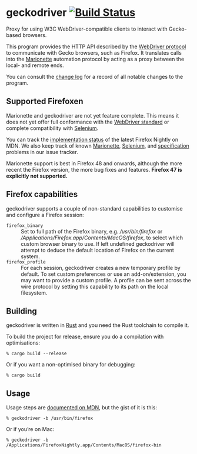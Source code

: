 # geckodriver [![Build Status](https://travis-ci.org/mozilla/geckodriver.svg?branch=master)](https://travis-ci.org/mozilla/geckodriver)

Proxy for using W3C WebDriver-compatible clients
to interact with Gecko-based browsers.

This program provides the HTTP API described by
the [WebDriver protocol](http://w3c.github.io/webdriver/webdriver-spec.html#protocol)
to communicate with Gecko browsers, such as Firefox.
It translates calls into
the [Marionette](https://developer.mozilla.org/en-US/docs/Mozilla/QA/Marionette)
automation protocol
by acting as a proxy between the local- and remote ends.

You can consult the [change log](https://github.com/mozilla/geckodriver/blob/master/CHANGES.md)
for a record of all notable changes to the program.

## Supported Firefoxen

Marionette and geckodriver are not yet feature complete.
This means it does not yet offer full conformance
with the [WebDriver standard](https://w3c.github.io/webdriver/webdriver-spec.html)
or complete compatibility with [Selenium](http://www.seleniumhq.org/).

You can track the [implementation status](https://developer.mozilla.org/en-US/docs/Mozilla/QA/Marionette/WebDriver/status)
of the latest Firefox Nightly on MDN.
We also keep track of known
[Marionette](https://github.com/mozilla/geckodriver/issues?q=is%3Aissue+is%3Aopen+label%3Amarionette),
[Selenium](https://github.com/mozilla/geckodriver/issues?q=is%3Aissue+is%3Aopen+label%3Aselenium),
and [specification](https://github.com/mozilla/geckodriver/issues?q=is%3Aissue+is%3Aopen+label%3Aspec)
problems in our issue tracker.

Marionette support is best in Firefox 48 and onwards,
although the more recent the Firefox version,
the more bug fixes and features.
**Firefox 47 is explicitly not supported.**

## Firefox capabilities

geckodriver supports a couple of non-standard capabilities
to customise and configure a Firefox session:

<dl>
 <dt><code>firefox_binary</code>
 <dd>Set to full path of the Firefox binary,
  e.g. <i>/usr/bin/firefox</i> or <i>/Applications/Firefox.app/Contents/MacOS/firefox</i>,
  to select which custom browser binary to use.
  If left undefined geckodriver will attempt
  to deduce the default location of Firefox
  on the current system.

 <dt><code>firefox_profile</code>
 <dd>For each session, geckodriver creates a new temporary profile by default.
  To set custom preferences or use an add-on/extension,
  you may want to provide a custom profile.
  A profile can be sent across the wire protocol
  by setting this capability to its path
  on the local filesystem.
</dl>

## Building

geckodriver is written in [Rust](https://www.rust-lang.org/)
and you need the Rust toolchain to compile it.

To build the project for release,
ensure you do a compilation with optimisations:

    % cargo build --release

Or if you want a non-optimised binary for debugging:

    % cargo build
 
## Usage

Usage steps are [documented on MDN](https://developer.mozilla.org/en-US/docs/Mozilla/QA/Marionette/WebDriver),
but the gist of it is this:

    % geckodriver -b /usr/bin/firefox

Or if you’re on Mac:

    % geckodriver -b /Applications/FirefoxNightly.app/Contents/MacOS/firefox-bin

